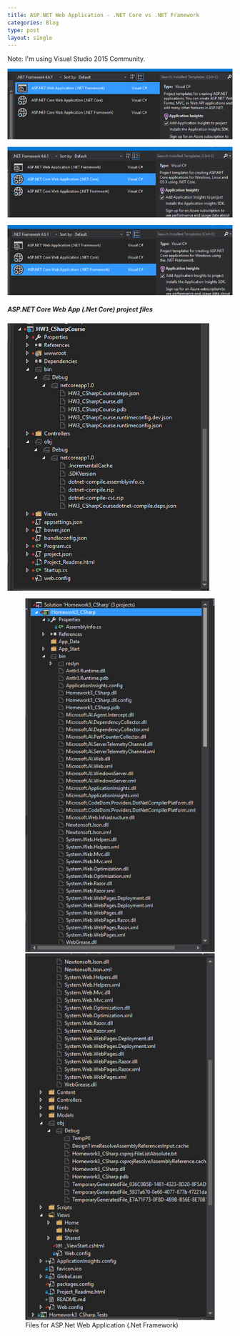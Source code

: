 ```yaml
---
title: ASP.NET Web Application - .NET Core vs .NET Framework
categories: Blog
type: post
layout: single
---
```


Note: I'm using Visual Studio 2015 Community.

![ASP.NET Web Application (.NET Framework) @ project selection window](/images/ASPNETWebApp-NetFramwork.png "ASP.NET Web App (.NET Framework)")

![ASP.NET **Core** Web Application **(.NET Core)** @ project selection window](/images/ASPNETCOREWebApp-Core.png "ASP.NET **Core** Web App **(.NET Core)**")

![ASP.NET **Core** Web Application **(.NET FRAMEWORK)** @ project selection window](/images/ASPNETCOREWebApp-Frame.png "ASP.NET **Core** Web App (**.NET FRAMEWORD)**")

##### ASP.NET Core Web App (.Net Core) project files
![](/images/ASPNETCOREWebApp-projfiles.png)

<figure class = "half">
  <a href="/images/ASPNETWebApp-NoCore-projfiles1.png"><img src="/images/ASPNETWebApp-NoCore-projfiles1.png"></a>
  <a href="/images/ASPNETWebApp-NoCore-projfiles2.png"><img src="/images/ASPNETWebApp-NoCore-projfiles2.png"></a>
  <figcaption>Files for ASP.Net Web Application (.Net Framework)</figcaption>
</figure>
